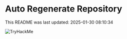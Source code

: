 # Auto Regenerate Repository

This README was last updated: 2025-01-30 08:10:34

 ![TryHackMe](https://tryhackme.com/badge/533634)